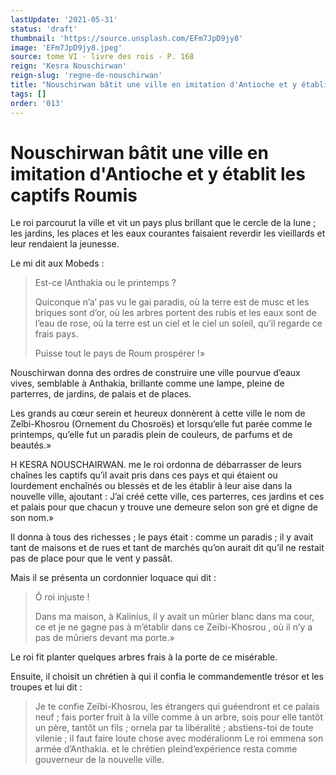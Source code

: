 ```yaml
---
lastUpdate: '2021-05-31'
status: 'draft'
thumbnail: 'https://source.unsplash.com/EFm7JpD9jy8'
image: 'EFm7JpD9jy8.jpeg'
source: tome VI - livre des rois - P. 168
reign: 'Kesra Nouschirwan'
reign-slug: 'regne-de-nouschirwan'
title: "Nouschirwan bâtit une ville en imitation d'Antioche et y établit les captifs Roumis | Le Livre des Rois | Shâhnâmeh"
tags: []
order: '013'
---
```


# Nouschirwan bâtit une ville en imitation d'Antioche et y établit les captifs Roumis

Le roi parcourut la ville et vit un pays plus brillant que le cercle de la lune ; les jardins, les places et les eaux courantes faisaient reverdir les vieillards et leur rendaient la jeunesse.

Le mi dit aux Mobeds :

> Est-ce lAnthakia ou le printemps ?
>
> Quiconque n’a’
pas vu le gai paradis, où la terre est de musc et les briques sont d’or, où les arbres portent des rubis et les eaux sont de l’eau de rose, où la terre est un ciel et le ciel un soleil, qu’il regarde ce frais pays.
>
> Puisse tout le pays de Roum prospérer !»

Nouschirwan donna des ordres de construire une ville pourvue d’eaux vives, semblable à Anthakia, brillante comme une lampe, pleine de parterres, de jardins, de palais et de places.

Les grands au cœur serein et heureux donnèrent à cette ville le nom de Zeîbi-Khosrou (Ornement du Chosroës) et lorsqu’elle fut parée comme le printemps, qu’elle fut un paradis plein de couleurs, de parfums et de beautés.»

H
KESRA NOUSCHAIRWAN. me le roi ordonna de débarrasser de leurs chaînes les captifs qu’il avait pris dans ces pays et qui étaient ou lourdement enchaînés ou blessés et de les établir à leur aise dans la nouvelle ville, ajoutant : J’ai créé cette ville, ces parterres, ces jardins et ces et palais pour que chacun y trouve une demeure selon son gré et digne de son nom.»

Il donna à tous des richesses ; le pays était : comme un paradis ; il y avait tant de maisons et de rues et tant de marchés qu’on aurait dit qu’il ne restait pas de place pour que le vent y passât.

Mais il se présenta un cordonnier loquace qui dit :

> Ô roi injuste !
>
> Dans ma maison, à Kalinius, il y avait un mûrier blanc dans ma cour, ce et je ne gagne pas à m’établir dans ce Zeïbi-Khosrou , où il n’y a pas de mûriers devant ma porte.»

Le roi fit planter quelques arbres frais à la porte de ce misérable.

Ensuite, il choisit un chrétien à qui il confia le commandementle trésor et les troupes et lui dit :

> Je te confie Zeïbi-Khosrou, les étrangers qui guéendront et ce palais neuf ; fais porter fruit à la ville comme à un arbre, sois pour elle tantôt un père, tantôt un fils ; ornela par ta libéralité ; abstiens-toi de toute vilenie ; il faut faire loute chose avec modéralionm Le roi emmena son armée d’Anthakia. et le chrétien pleind’expérience resta comme gouverneur de la nouvelle ville.
